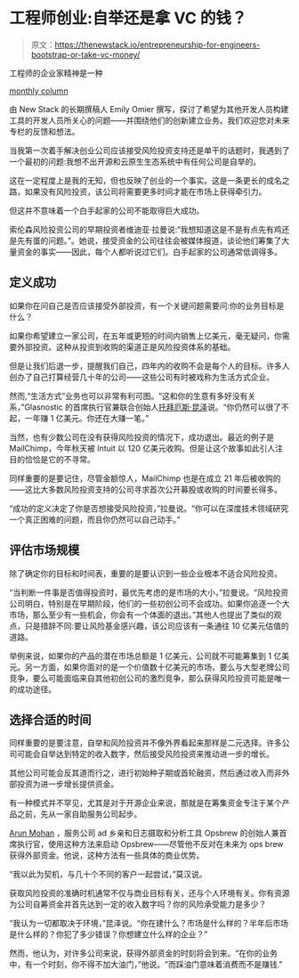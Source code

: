 # 工程师创业:自举还是拿 VC 的钱？

> 原文：<https://thenewstack.io/entrepreneurship-for-engineers-bootstrap-or-take-vc-money/>

工程师的企业家精神是一种

[monthly column](https://thenewstack.io/entrepreneurship-for-engineers-do-you-need-a-salesperson/)

由 New Stack 的长期撰稿人 Emily Omier 撰写，探讨了希望为其他开发人员构建工具的开发人员所关心的问题——并围绕他们的创新建立业务。我们欢迎您对未来专栏的反馈和想法。

当我第一次着手解决创业公司应该接受风险投资支持还是单干的话题时，我遇到了一个最初的问题:我想不出开源和云原生生态系统中有任何公司是自举的。

这在一定程度上是我的无知，但也反映了创业的一个事实。这是一条更长的成名之路，如果没有风险投资，该公司将需要更多时间才能在市场上获得牵引力。

但这并不意味着一个白手起家的公司不能取得巨大成功。

索伦森风险投资公司的早期投资者维迪亚·拉曼说:“我想知道这是不是有点先有鸡还是先有蛋的问题。”。她说，接受资金的公司往往会被媒体报道，谈论他们筹集了大量资金的事实——因此，每个人都听说过它们。白手起家的公司通常低调得多。

## 定义成功

如果你在问自己是否应该接受外部投资，有一个关键问题需要问:你的业务目标是什么？

如果你希望建立一家公司，在五年或更短的时间内销售上亿美元，毫无疑问，你需要外部投资。这种从投资到收购的渠道正是风险投资体系的基础。

但是让我们后退一步，提醒我们自己，四年内的收购不会是每个人的目标。许多人创办了自己打算经营几十年的公司——这些公司有时被戏称为生活方式企业。

然而,“生活方式”业务也可以非常有利可图。“这和你的生意有多好没有关系，”Glasnostic 的首席执行官兼联合创始人[托拜厄斯·昆泽](https://www.linkedin.com/in/tkunze/)说。“你仍然可以很了不起，一年赚 1 亿美元。你还在大赚一笔。”

当然，也有少数公司在没有获得风险投资的情况下，成功退出。最近的例子是 MailChimp，今年秋天被 Intuit 以 120 亿美元收购。但是让这个故事如此引人注目的恰恰是它的不寻常。

同样重要的是要记住，尽管金额惊人，MailChimp 也是在成立 21 年后被收购的——这比大多数风险投资支持的公司寻求首次公开募股或收购的时间要长得多。

“成功的定义决定了你是否想接受风险投资，”拉曼说。“你可以在深度技术领域研究一个真正困难的问题，而且你仍然可以自己动手。”

## 评估市场规模

除了确定你的目标和时间表，重要的是要认识到一些企业根本不适合风险投资。

“当判断一件事是否值得投资时，最优先考虑的是市场的大小，”拉曼说。“风险投资公司明白，特别是在早期阶段，他们的一些初创公司不会成功。如果你追逐一个大市场，那么至少有一些机会，你会有一个体面的退出。”其他人也提出了类似的观点，只是措辞不同:要让风险基金感兴趣，该公司应该有一条通往 10 亿美元估值的道路。

举例来说，如果你的产品的潜在市场总额是 1 亿美元，公司就不可能筹集到 1 亿美元。另一方面，如果你面对的是一个价值数十亿美元的市场，要么与大型老牌公司竞争，要么可能面临来自其他初创公司的激烈竞争，那么获得风险投资可能是唯一的成功途径。

## 选择合适的时间

同样重要的是要注意，自举和风险投资并不像外界看起来那样是二元选择。许多公司可能会自举达到特定的收入数字，然后接受风险投资来推动进一步的增长。

其他公司可能会反其道而行之，进行初始种子期或首轮融资，然后通过收入而非外部投资为进一步增长提供资金。

有一种模式并不罕见，尤其是对于开源企业来说，那就是在筹集资金专注于某个产品之前，先从一家自助服务公司起步。

[Arun Mohan](https://www.linkedin.com/in/linuxmohan/) ，服务公司 ad 乡亲和日志摄取和分析工具 Opsbrew 的创始人兼首席执行官，使用这种方法来启动 Opsbrew——尽管他不反对在未来为 ops brew 获得外部资金。他说，这种方法有一些具体的商业优势。

“我以此为契机，与几十个不同的客户一起尝试，”莫汉说。

获取风险投资的准确时机通常不仅与商业目标有关，还与个人环境有关。你有资源为公司自筹资金并首先达到一定的收入数字吗？你的风险承受能力是多少？

“我认为一切都取决于环境，”昆泽说。“你在建什么？市场是什么样的？半年后市场是什么样的？你犯了多少错误？你想建立什么样的企业？”

然而，他认为，对许多公司来说，获得外部资金的时刻将会到来。“在你的业务中，有一个时刻，你不得不加大油门，”他说。"而踩油门意味着消费而不是赚钱."

<svg xmlns:xlink="http://www.w3.org/1999/xlink" viewBox="0 0 68 31" version="1.1"><title>Group</title> <desc>Created with Sketch.</desc></svg>